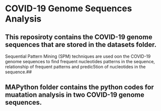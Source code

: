 # COVID-19 Genome Sequences Analysis

## This reposiroty contains the COVID-19 genome sequences that are stored in the datasets folder.
Sequential Pattern Mining (SPM) techniques are used oon the COVID-19 genome sequences to find frequent nucleotides patterns in the sequence, relationship of frequent patterns and predic5tion of nucleotides in the sequence.##


## MAPython folder contains the python codes for muatation analysis in two COVID-19 genome sequences. ##


